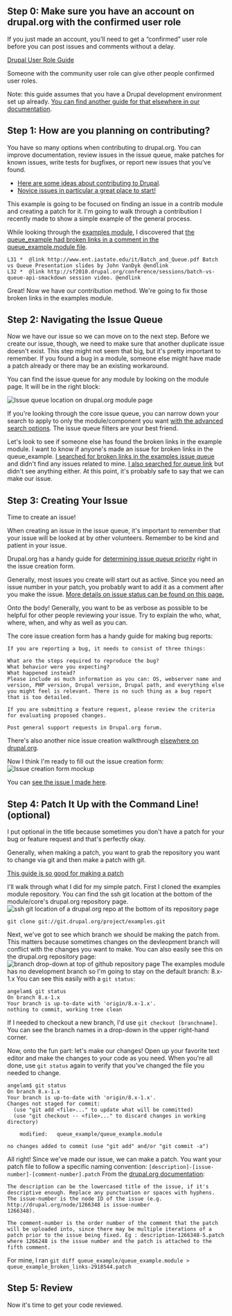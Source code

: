## Step 0: Make sure you have an account on drupal.org with the confirmed user role

If you just made an account, you’ll need to get a “confirmed” user role before you can post issues and comments without a delay.

[Drupal User Role Guide](https://www.drupal.org/node/1887616)

Someone with the community user role can give other people confirmed user roles.

Note: this guide assumes that you have a Drupal development environment set up already. [You can find another guide for that elsewhere in our documentation](/teams/README.md).

## Step 1: How are you planning on contributing?
You have so many options when contributing to drupal.org. You can improve documentation, review issues in the issue queue, make patches for known issues, write tests for bugfixes, or report new issues that you’ve found.
* [Here are some ideas about contributing to Drupal](https://www.drupal.org/node/1424442).
* [Novice issues in particular a great place to start!](https://www.drupal.org/contributor-tasks/triage-novice-issues)

This example is going to be focused on finding an issue in a contrib module and creating a patch for it. I'm going to walk through a contribution I recently made to show a simple example of the general process.

While looking through the [examples module](https://www.drupal.org/project/examples), I discovered that [the queue_example had broken links in a comment in the queue_example.module file](http://cgit.drupalcode.org/examples/tree/queue_example/queue_example.module#n31-32).

```
L31 *  @link http://www.ent.iastate.edu/it/Batch_and_Queue.pdf Batch vs Queue Presentation slides by John VanDyk @endlink
L32 *  @link http://sf2010.drupal.org/conference/sessions/batch-vs-queue-api-smackdown session video. @endlink
```

Great! Now we have our contribution method. We're going to fix those broken links in the examples module.

## Step 2: Navigating the Issue Queue
Now we have our issue so we can move on to the next step. Before we create our issue, though, we need to make sure that another duplicate issue doesn't exist.
This step might not seem that big, but it's pretty important to remember. If you found a bug in a module,
someone else might have made a patch already or there may be an existing workaround.

You can find the issue queue for any module by looking on the module page. It will be in the right block:

![Issue queue location on drupal.org module page](/teams/backend/contribution/images/example_issue_queue.png)

If you're looking through the core issue queue, you can narrow down your search to apply to only the module/component you want [with the advanced search options](https://www.drupal.org/project/issues/search/drupal).
The issue queue filters are your best friend.

Let's look to see if someone else has found the broken links in the example module. I want to know if anyone's made an issue for broken links in the queue_example.
[I searched for broken links in the examples issue queue](https://www.drupal.org/project/issues/examples?text=broken+links&status=All&priorities=All&categories=All&version=All&component=All)
and didn't find any issues related to mine.
[I also searched for queue link](https://www.drupal.org/project/issues/examples?text=queue%20links&status=All&priorities=All&categories=All&version=All&component=All&order=last_comment_timestamp&sort=desc)
but didn't see anything either. At this point, it's probably safe to say that we can make our issue.

## Step 3: Creating Your Issue
Time to create an issue!

When creating an issue in the issue queue, it's important to remember that your issue will be looked at by other volunteers. Remember to be kind and patient in your issue.

Drupal.org has a handy guide for [determining issue queue priority](https://www.drupal.org/node/45111) right in the issue creation form.

Generally, most issues you create will start out as active. Since you need an issue number in your patch, you probably want to add it as a comment after you make the issue. [More details on issue status can be found on this page.](https://www.drupal.org/node/156119)

Onto the body! Generally, you want to be as verbose as possible to be helpful for other people reviewing your issue.
Try to explain the who, what, where, when, and why as well as you can.

The core issue creation form has a handy guide for making bug reports:
```
If you are reporting a bug, it needs to consist of three things:

What are the steps required to reproduce the bug?
What behavior were you expecting?
What happened instead?
Please include as much information as you can: OS, webserver name and version, PHP version, Drupal version, Drupal path, and everything else you might feel is relevant. There is no such thing as a bug report that is too detailed.

If you are submitting a feature request, please review the criteria for evaluating proposed changes.

Post general support requests in Drupal.org forum.
```
There's also another nice issue creation walkthrough [elsewhere on drupal.org](https://www.drupal.org/node/73179).

Now I think I'm ready to fill out the issue creation form:
![Issue creation form mockup](/teams/backend/contribution/images/angelam_issue_queue.png)

You can [see the issue I made here](https://www.drupal.org/node/2918544).

## Step 4: Patch It Up with the Command Line! (optional)
I put optional in the title because sometimes you don't have a patch for your bug or feature request and that's perfectly okay.

Generally, when making a patch, you want to grab the repository you want to change via git and then make a patch with git.

[This guide is so good for making a patch](https://www.drupal.org/node/707484)

I'll walk through what I did for my simple patch. First I cloned the examples module repository. You can find the ssh git location at the bottom of the module/core's drupal.org repository page.
![ssh git location of a drupal.org repo at the bottom of its repository page](/teams/backend/contribution/images/git_repo.png)

` git clone git://git.drupal.org/project/examples.git `

Next, we've got to see which branch we should be making the patch from. This matters because sometimes changes on the devleopment branch will conflict with the changes you want to make. You can also easily see this on the drupal.org repository page:
![branch drop-down at top of github repository page](/teams/backend/contribution/images/branch_list.png)
The examples module has no development branch so I'm going to stay on the default branch: 8.x-1.x
You can see this easily with a `git status`:
```
angelam$ git status
On branch 8.x-1.x
Your branch is up-to-date with 'origin/8.x-1.x'.
nothing to commit, working tree clean
```
If I needed to checkout a new branch, I'd use `git checkout [branchname]`. You can see the branch names in a drop-down in the upper right-hand corner.

Now, onto the fun part: let's make our changes! Open up your favorite text editor and make the changes to your code as you need.
When you're all done, use `git status` again to verify that you've changed the file you needed to change.
```
angelam$ git status
On branch 8.x-1.x
Your branch is up-to-date with 'origin/8.x-1.x'.
Changes not staged for commit:
  (use "git add <file>..." to update what will be committed)
  (use "git checkout -- <file>..." to discard changes in working directory)

	modified:   queue_example/queue_example.module

no changes added to commit (use "git add" and/or "git commit -a")
```
All right! Since we've made our issue, we can make a patch. You want your patch file to follow a specific naming convention: `[description]-[issue-number]-[comment-number].patch`
From the [drupal.org documentation](https://www.drupal.org/node/1319154):
```
The description can be the lowercased title of the issue, if it's descriptive enough. Replace any punctuation or spaces with hyphens.
The issue-number is the node ID of the issue (e.g. http://drupal.org/node/1266348 is issue-number
1266348).

The comment-number is the order number of the comment that the patch will be uploaded into, since there may be multiple iterations of a patch prior to the issue being fixed. Eg : description-1266348-5.patch where 1266248 is the issue number and the patch is attached to the fifth comment.
```
For mine, I ran `git diff queue_example/queue_example.module > queue_example_broken_links-2918544.patch`

## Step 5: Review
Now it's time to get your code reviewed.

